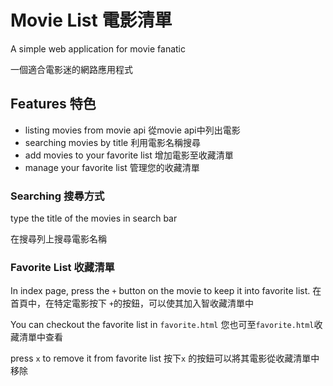 # Movie List 電影清單

A simple web application for movie fanatic

一個適合電影迷的網路應用程式

## Features 特色

- listing movies from movie api   從movie api中列出電影
- searching movies by title   利用電影名稱搜尋
- add movies to your favorite list   增加電影至收藏清單
- manage your favorite list   管理您的收藏清單

### Searching 搜尋方式

type the title of the movies in search bar

在搜尋列上搜尋電影名稱

### Favorite List 收藏清單

In index page, press the `+` button on the movie to keep it into favorite list.
在首頁中，在特定電影按下 `+`的按鈕，可以使其加入智收藏清單中

You can checkout the favorite list in `favorite.html`
您也可至`favorite.html`收藏清單中查看

press `x` to remove it from favorite list
按下`x` 的按鈕可以將其電影從收藏清單中移除

